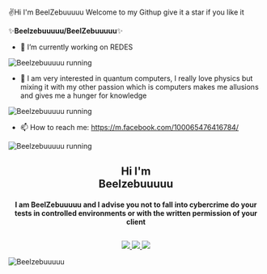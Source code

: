 ✌️Hi I'm BeelZebuuuuu Welcome to my Githup give it a star if you like it


✨**Beelzebuuuuu/BeelZebuuuuu**✨



- 🔭 I’m currently working on REDES 

![Beelzebuuuuu running](https://www.computerworld.es/archivos/201401/cisco-datacenter2.jpg)

- 🌱 I am very interested in quantum computers, I really love physics but mixing it with my other passion which is computers makes me allusions and gives me a hunger for knowledge

 
![Beelzebuuuuu running](https://computerworldmexico.com.mx/wp-content/uploads/2020/02/computacion-cuantica.jpg)

- 📫 How to reach me: https://m.facebook.com/100065476416784/  
 
![Beelzebuuuuu running](https://blog.ehcgroup.io/wp-content/uploads/2019/06/pelis.jpg)



<h2 align="center">Hi I'm <br>Beelzebuuuuu</h1>
<h4 align="center">I am BeelZebuuuuu and I advise you not to fall into cybercrime do your tests in controlled environments or with the written permission of your client</h3>

##
<p align="center">
  <a href="https://github.com/Beelzebuuuuu">
    <img src="https://komarev.com/ghpvc/?username=BeelZebuuuuu&label=Profile%20views&color=ff69b4&label=Profile+Views&style=plastic">

  </a>
  <a href="https://github.com/Beelzebuuuuu?tab=stars">
    <img src="https://img.shields.io/github/stars/phaticusthiccy?color=ff69b4&label=Stargazers&style=plastic">

  </a>
  <a href="https://github.com/Beelzebuuuuu?tab=BeelZebuuuu">
    <img src="https://img.shields.io/github/followers/phaticusthiccy?color=ff69b4&label=Followers&style=plastic">

  </a>

<p><img align="center" src="https://github-readme-streak-stats.herokuapp.com/?user=Beelzebuuuuu&theme=nightowl" alt="Beelzebuuuuu" /></p>
</details>
